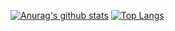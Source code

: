 [![Anurag's github stats](https://github-readme-stats.vercel.app/api?username=gregoriusjimmy&count_private=true&show_icons=true&include_all_commits=true&theme=gruvbox)](https://github.com/anuraghazra/github-readme-stats)
[![Top Langs](https://github-readme-stats.vercel.app/api/top-langs/?username=gregoriusjimmy&layout=compact)](https://github.com/anuraghazra/github-readme-stats)
